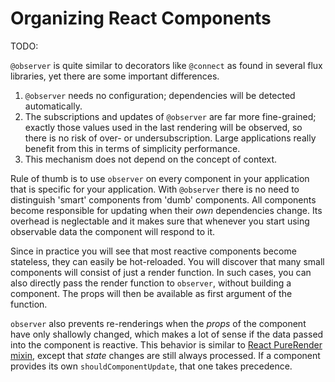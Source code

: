# Organizing React Components

TODO:

`@observer` is quite similar to decorators like `@connect` as found in several flux libraries, yet there are some important differences.
1. `@observer` needs no configuration; dependencies will be detected automatically.
2. The subscriptions and updates of `@observer` are far more fine-grained;
exactly those values used in the last rendering will be observed, so there is no risk of over- or undersubscription.
Large applications really benefit from this in terms of simplicity performance.
3. This mechanism does not depend on the concept of context.

Rule of thumb is to use `observer` on every component in your application that is specific for your application.
With `@observer` there is no need to distinguish 'smart' components from 'dumb' components.
All components become responsible for updating when their _own_ dependencies change.
Its overhead is neglectable and it makes sure that whenever you start using observable data the component will respond to it.


Since in practice you will see that most reactive components become stateless, they can easily be hot-reloaded.
You will discover that many small components will consist of just a render function.
In such cases, you can also directly pass the render function to `observer`, without building a component.
The props will then be available as first argument of the function.

`observer` also prevents re-renderings when the *props* of the component have only shallowly changed, which makes a lot of sense if the data passed into the component is reactive.
This behavior is similar to [React PureRender mixin](https://facebook.github.io/react/docs/pure-render-mixin.html), except that *state* changes are still always processed.
If a component provides its own `shouldComponentUpdate`, that one takes precedence.
